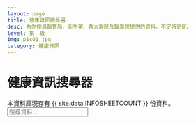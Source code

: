 ```yaml
---
layout: page
title: 健康資訊搜尋器
desc: 為你搜尋醫管局、衛生署、各大醫院及醫學院提供的資料。不定時更新。
level: 第一級
img: pic01.jpg
category: 健康資訊
---
```


<script src="{{ "/assets/plugins/typeahead/plugin.js" | relative_url }}"></script>
<div class="page-header">
  <h1 class="page-title">
    健康資訊搜尋器
  </h1>
  <div class="page-subtitle">本資料庫現存有 {{ site.data.INFOSHEETCOUNT }} 份資料。</div>
  <div class="page-options d-flex">
    <div class="input-icon ml-2">
      <span class="input-icon-addon">
        <i class="fe fe-search"></i>
      </span>
      <input class="typeahead search form-control w-10" placeholder="搜尋資料...">
    </div>
  </div>
</div>

<div class="result_count"></div>
<div class="row row-cards result_link">
</div>

<script>
    function updateChart(response) {
	if (!response.rows){
     	 $('div.result_count').empty();
         $('div.result_count').text("We have found no results.");
	  return;
	}
      console.log(response.rows);
      $('div.result_link').empty();
      $('div.result_count').empty();
      $('div.result_count').text("We have found " + response.rows.length + " results.");
      for (var i=0; i<response.rows.length; i++){
        $('div.result_link').append(	
	  '<div class="col-sm-6 col-lg-4">'+
	  '  <div class="card p-3">'+
	  '    <a href="'+response.rows[i][0]+'" class="mb-3">'+
	  '	<img src="data:image/png;base64,'+response.rows[i][1].replace(/["']/g, '')+'" alt="'+response.rows[i][2]+'" class="rounded">'+
	  '    </a>'+
	  '    <div class="d-flex align-items-center px-2">'+
	  '     <div class="avatar avatar-md mr-3" style="background-image: url(demo/faces/male/41.jpg)"></div>'+
	  '	<div>'+
	  '	  <div>'+response.rows[i][2]+'</div>'+
	  '	  <small class="d-block text-muted">'+response.rows[i][0]+'</small>'+
	  '	</div>'+
	  '    </div>'+
	  '  </div>'+
	  '</div>'                          
        );
      }
    }
    
function search(keyword){
  $.ajax({
        url: "https://script.google.com/macros/s/AKfycbzr0R-IGH3xbXPcIs81BF1q_oe_6SQ34t7F1GpZxsXMykTlXA/exec?q=" + keyword,

        // The name of the callback parameter, as specified by the YQL service
        jsonpCallback: 'callback',

        // Tell jQuery we're expecting JSONP
        dataType: "jsonp",

        // Work with the response
        success: updateChart
      });
      $('div.result_count').text("Loading...");
}
require(['typeahead','bloodhound'], function(typeahead, bloodhound) {

$(document).ready(function() { //wait for document ready
  var timer;
  var delay = 1000; // 1 second delay after last input

  $('.search').bind('input', function() {
    window.clearTimeout(timer);
    timer = window.setTimeout(function(){
      var keyword = $('.search').val();
      search(keyword);
    }, delay);
  })
}); // END READY 
var nameArray = [].concat({{ site.data.INFOSHEETNAMES | jsonify }});
var names = new Bloodhound({
  datumTokenizer: Bloodhound.tokenizers.whitespace,
  queryTokenizer: Bloodhound.tokenizers.whitespace,
  local: nameArray
});

$('.search').typeahead({
  hint: true,
  highlight: true,
  minLength: 1
},
{
  name: 'names',
  source: names
});

});

</script>
